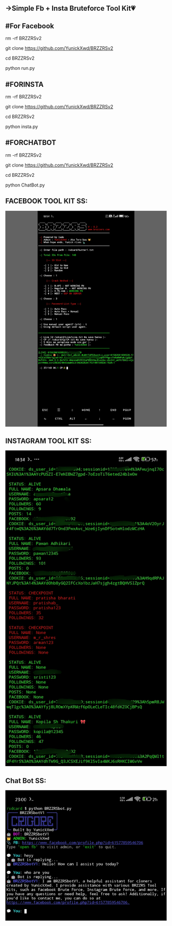 ->Simple Fb + Insta Bruteforce Tool Kit💗
-
#For Facebook 
-
rm -rf BRZZRSv2

git clone https://github.com/YunickXwd/BRZZRSv2

cd BRZZRSv2

python run.py


#FORINSTA 
-
rm -rf BRZZRSv2

git clone https://github.com/YunickXwd/BRZZRSv2

cd BRZZRSv2

python insta.py

#FORCHATBOT
-
rm -rf BRZZRSv2

git clone https://github.com/YunickXwd/BRZZRSv2

cd BRZZRSv2

python ChatBot.py


FACEBOOK TOOL KIT SS:
-

![Banner](https://raw.githubusercontent.com/YunickXwd/BRZZRSv2/main/IMG_20250722_185612.jpg)

INSTAGRAM TOOL KIT SS:
-

![BRZZRSv2 Tool Image](https://raw.githubusercontent.com/YunickXwd/BRZZRSv2/refs/heads/main/IMG_20250722_222506.jpg)

Chat Bot SS:
-

![BRZZRS Image](https://raw.githubusercontent.com/YunickXwd/BRZZRSv2/refs/heads/main/IMG_20250722_230947.jpg)
